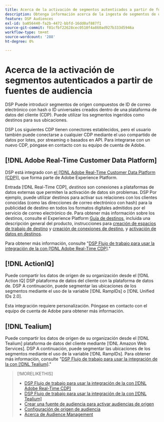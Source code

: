 ```yaml
---
title: Acerca de la activación de segmentos autenticados a partir de fuentes de audiencia
description: Obtenga información acerca de la ingesta de segmentos de origen desde una plataforma de datos de clientes.
feature: DSP Audiences
exl-id: ba056440-fa2b-4472-bbfd-16dd0af887f1
source-git-commit: f01cfbf22628cec0510f4a860ad927b333d5946a
workflow-type: tm+mt
source-wordcount: '288'
ht-degree: 0%

---
```


# Acerca de la activación de segmentos autenticados a partir de fuentes de audiencia

DSP Puede introducir segmentos de origen compuestos de ID de correo electrónico con hash o ID universales creados dentro de una plataforma de datos del cliente (CDP). Puede utilizar los segmentos ingeridos como destinos para sus ubicaciones.

DSP Los siguientes CDP tienen conectores establecidos, pero el usuario también puede conectarse a cualquier CDP mediante el uso compartido de datos por lotes, por streaming o basados en API. Para integrarse con un nuevo CDP, póngase en contacto con su equipo de cuenta de Adobe.

## [!DNL Adobe Real-Time Customer Data Platform]

DSP está integrado con [el [!DNL Adobe Real-Time Customer Data Platform (CDP)]](https://experienceleague.adobe.com/docs/experience-platform/rtcdp/overview.html?lang=es), que forma parte de Adobe Experience Platform.

Entrada [!DNL Real-Time CDP], *destinos* son conexiones a plataformas de datos externas que permiten la activación de datos sin problemas. DSP Por ejemplo, puede utilizar destinos para activar sus relaciones con los clientes conocidas (como las direcciones de correo electrónico con hash) para la publicidad de destino en todos los formatos digitales admitidos por el servicio de correo electrónico de. Para obtener más información sobre los destinos, consulte el Experience Platform [Guía de destinos](https://experienceleague.adobe.com/docs/experience-platform/destinations/home.html), incluida una descripción general del producto, instrucciones para [creación de espacios de trabajo de destino](https://experienceleague.adobe.com/docs/experience-platform/destinations/ui/destinations-workspace.html) y [creación de conexiones de destino](https://experienceleague.adobe.com/docs/experience-platform/destinations/ui/connect-destination.html), y [activación de datos en destinos](https://experienceleague.adobe.com/docs/experience-platform/destinations/ui/activate/activate-segment-streaming-destinations.html).

Para obtener más información, consulte &quot;[DSP Flujo de trabajo para usar la integración de la con [!DNL Adobe Real-Time CDP]](/help/dsp/audiences/sources/source-adobe-rtcdp.md).&quot;

## [!DNL ActionIQ]

Puede compartir los datos de origen de su organización desde el [!DNL Action IQ] DSP plataforma de datos del cliente con la plataforma de datos de. DSP A continuación, puede segmentar las ubicaciones de los segmentos mediante el uso de la variable [!DNL RampIDs] o [!DNL Unified IDs 2.0].

Esta integración requiere personalización. Póngase en contacto con el equipo de cuenta de Adobe para obtener más información.

## [!DNL Tealium]

Puede compartir los datos de origen de su organización desde el [!DNL Tealium] plataforma de datos del cliente mediante [!DNL Amazon Web Services]. DSP A continuación, puede segmentar las ubicaciones de los segmentos mediante el uso de la variable [!DNL RampIDs]. Para obtener más información, consulte &quot;[DSP Flujo de trabajo para usar la integración de la con [!DNL Tealium]](/help/dsp/audiences/sources/source-tealium.md).&quot;

>[!MORELIKETHIS]
>
>* [DSP Flujo de trabajo para usar la integración de la con [!DNL Adobe Real-Time CDP]](/help/dsp/audiences/sources/source-adobe-rtcdp.md)
>* [DSP Flujo de trabajo para usar la integración de la con [!DNL Tealium]](/help/dsp/audiences/sources/source-tealium.md)
>* [Crear una fuente de audiencia para activar audiencias de origen](source-create.md)
>* [Configuración de origen de audiencia](source-settings.md)
>* [Acerca de Audience Management](/help/dsp/audiences/audience-about.md)

<!--
>* [Workflow for Using the DSP Integration with [!DNL ActionIQ]](/help/dsp/audiences/sources/source-actioniq.md)
-->
